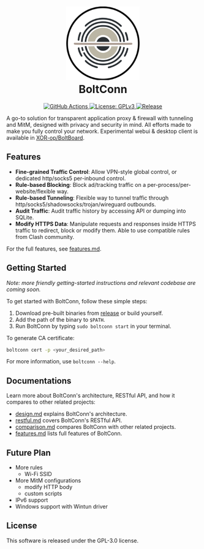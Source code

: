 <h1 align="center">
  <img src="./assets/icon.svg" alt="BoltConn" width="192">
    <br/>
    BoltConn
    <br/>
</h1>



<p align="center">
<a href="https://github.com/XOR-op/BoltConn/actions">
<img src="https://img.shields.io/github/actions/workflow/status/XOR-op/BoltConn/check.yml" alt="GitHub Actions">
</a>
<a href="./LICENSE">
<img src="https://img.shields.io/badge/license-GPLv3-blue.svg" alt="License: GPLv3">
</a>
<a href="https://github.com/XOR-op/BoltConn/releases">
<img src="https://img.shields.io/github/v/release/XOR-op/BoltConn?color=00b4f0" alt="Release">
</a>
</p>

A go-to solution for transparent application proxy & firewall with tunneling and MitM, designed with privacy and security in mind. 
All efforts made to make you fully control your network. Experimental webui & desktop client is available in [XOR-op/BoltBoard](https://github.com/XOR-op/BoltBoard).


## Features
- **Fine-grained Traffic Control**: Allow VPN-style global control, or dedicated http/socks5 per-inbound control.
- **Rule-based Blocking**: Block ad/tracking traffic on a per-process/per-website/flexible way.
- **Rule-based Tunneling**: Flexible way to tunnel traffic through http/socks5/shadowsocks/trojan/wireguard outbounds.
- **Audit Traffic**: Audit traffic history by accessing API or dumping into SQLite.
- **Modify HTTPS Data**: Manipulate requests and responses inside HTTPS traffic to redirect, block or modify them. Able to use compatible rules from Clash community.

For the full features, see [features.md](./docs/features.md).

## Getting Started

*Note: more friendly getting-started instructions and relevant codebase are coming soon.*

To get started with BoltConn, follow these simple steps:

1. Download pre-built binaries from [release](https://github.com/XOR-op/BoltConn/releases) or build yourself.
2. Add the path of the binary to `$PATH`.
3. Run BoltConn by typing `sudo boltconn start` in your terminal.

To generate CA certificate:

```bash
boltconn cert -p <your_desired_path>
```

For more information, use `boltconn --help`.

## Documentations
Learn more about BoltConn's architecture, RESTful API, and how it compares to other related projects:

- [design.md](./docs/design.md) explains BoltConn's architecture.
- [restful.md](./docs/restful.md) covers BoltConn's RESTful API.
- [comparison.md](./docs/comparison.md) compares BoltConn with other related projects.
- [features.md](./docs/features.md) lists full features of BoltConn.

## Future Plan
- More rules
  - Wi-Fi SSID
- More MitM configurations
  - modify HTTP body
  - custom scripts
- IPv6 support
- Windows support with Wintun driver

## License
This software is released under the GPL-3.0 license.